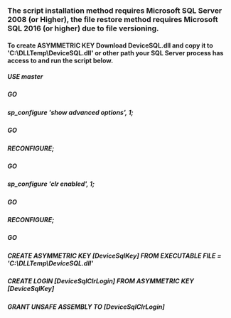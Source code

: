 ### The script installation method requires Microsoft SQL Server 2008 (or Higher), the file restore method requires Microsoft SQL 2016 (or higher) due to file versioning.

#### To create ASYMMETRIC KEY Download DeviceSQL.dll and copy it to 'C:\DLLTemp\DeviceSQL.dll' or other path your SQL Server process has access to and run the script below.

##### USE master 
##### GO 
##### sp_configure 'show advanced options', 1;  
##### GO  
##### RECONFIGURE;  
##### GO  
##### sp_configure 'clr enabled', 1;  
##### GO  
##### RECONFIGURE;  
##### GO

##### CREATE ASYMMETRIC KEY [DeviceSqlKey] FROM EXECUTABLE FILE = 'C:\DLLTemp\DeviceSQL.dll'
##### CREATE LOGIN [DeviceSqlClrLogin] FROM ASYMMETRIC KEY [DeviceSqlKey]
##### GRANT UNSAFE ASSEMBLY TO [DeviceSqlClrLogin]


